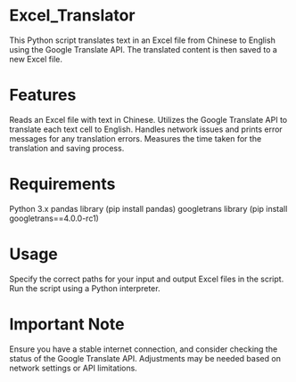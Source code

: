 # Excel_Translator
This Python script translates text in an Excel file from Chinese to English using the Google Translate API. The translated content is then saved to a new Excel file.

# Features
Reads an Excel file with text in Chinese.
Utilizes the Google Translate API to translate each text cell to English.
Handles network issues and prints error messages for any translation errors.
Measures the time taken for the translation and saving process.

# Requirements
Python 3.x
pandas library (pip install pandas)
googletrans library (pip install googletrans==4.0.0-rc1)

# Usage
Specify the correct paths for your input and output Excel files in the script.
Run the script using a Python interpreter.

# Important Note
Ensure you have a stable internet connection, and consider checking the status of the Google Translate API. Adjustments may be needed based on network settings or API limitations.

